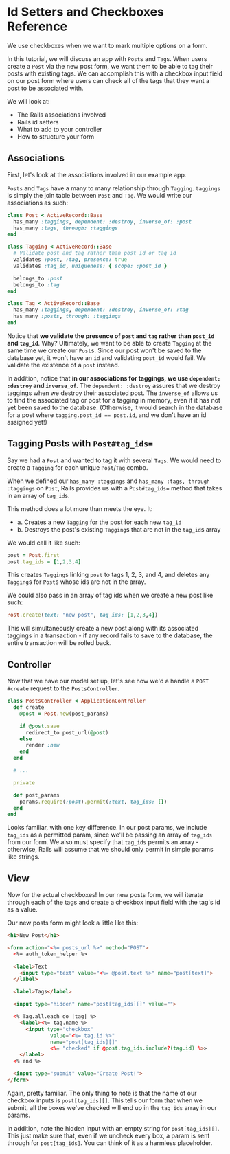 # Id Setters and Checkboxes Reference

We use checkboxes when we want to mark multiple options on a form.

In this tutorial, we will discuss an app with `Post`s and `Tag`s. When users create a `Post` via the new post form, we want them to be able to tag their posts with existing tags. We can accomplish this with a checkbox input field on our post form where users can check all of the tags that they want a post to be associated with.

We will look at:
* The Rails associations involved
* Rails id setters
* What to add to your controller
* How to structure your form

## Associations

First, let's look at the associations involved in our example app.

`Posts` and `Tags` have a many to many relationship through `Tagging`. `taggings` is simply the join table between `Post` and `Tag`. We would write our associations as such:

```ruby
class Post < ActiveRecord::Base
  has_many :taggings, dependent: :destroy, inverse_of: :post
  has_many :tags, through: :taggings
end

class Tagging < ActiveRecord::Base
  # Validate post and tag rather than post_id or tag_id
  validates :post, :tag, presence: true
  validates :tag_id, uniqueness: { scope: :post_id }

  belongs_to :post
  belongs_to :tag
end

class Tag < ActiveRecord::Base
  has_many :taggings, dependent: :destroy, inverse_of: :tag
  has_many :posts, through: :taggings
end
```

Notice that **we validate the presence of `post` and `tag` rather than `post_id` and `tag_id`**. Why? Ultimately, we want to be able to create `Tagging` at the same time we create our `Post`s. Since our post won't be saved to the database yet, it won't have an `id` and validating `post_id` would fail. We validate the existence of a `post` instead.

In addition, notice that **in our associations for taggings, we use `dependent: :destroy` and `inverse_of`**. The `dependent: :destroy` assures that we destroy taggings when we destroy their associated post. The `inverse_of` allows us to find the associated tag or post for a tagging in memory, even if it has not yet been saved to the database. (Otherwise, it would search in the database for a post where `tagging.post_id == post.id`, and we don't have an id assigned yet!)

## Tagging Posts with `Post#tag_ids=`

Say we had a `Post` and wanted to tag it with several `Tags`. We would need to create a `Tagging` for each unique `Post`/`Tag` combo.

When we defined our `has_many :taggings` and `has_many :tags, through :taggings` on `Post`, Rails provides us with a `Post#tag_ids=` method that takes in an array of `tag_id`s.

This method does a lot more than meets the eye. It:
  * a. Creates a new `Tagging` for the post for each new `tag_id`
  * b. Destroys the post's existing `Tagging`s that are not in the `tag_id`s array

We would call it like such:

```ruby
post = Post.first
post.tag_ids = [1,2,3,4]
```

This creates `Tagging`s linking `post` to tags 1, 2, 3, and 4, and deletes any `Tagging`s for `Post`s whose ids are not in the array.

We could also pass in an array of tag ids when we create a new post like such:

```ruby
Post.create(text: "new post", tag_ids: [1,2,3,4])
```

This will simultaneously create a new post along with its associated taggings in a transaction - if any record fails to save to the database, the entire transaction will be rolled back.

## Controller

Now that we have our model set up, let's see how we'd a handle a `POST #create` request to the `PostsController`.

```ruby
class PostsController < ApplicationController
  def create
    @post = Post.new(post_params)

    if @post.save
      redirect_to post_url(@post)
    else
      render :new
    end
  end

  # ...

  private

  def post_params
    params.require(:post).permit(:text, tag_ids: [])
  end
end
```

Looks familiar, with one key difference. In our post params, we include `tag_ids` as a permitted param, since we'll be passing an array of `tag_ids` from our form. We also must specify that `tag_ids` permits an array - otherwise, Rails will assume that we should only permit in simple params like strings.

## View

Now for the actual checkboxes! In our new posts form, we will iterate through each of the tags and create a checkbox input field with the tag's id as a value.

Our new posts form might look a little like this:

```html
<h1>New Post</h1>

<form action="<%= posts_url %>" method="POST">
  <%= auth_token_helper %>

  <label>Text
    <input type="text" value="<%= @post.text %>" name="post[text]">
  </label>

  <label>Tags</label>

  <input type="hidden" name="post[tag_ids][]" value="">

  <% Tag.all.each do |tag| %>
    <label><%= tag.name %>
      <input type="checkbox"
              value="<%= tag.id %>"
              name="post[tag_ids][]"
              <%= "checked" if @post.tag_ids.include?(tag.id) %>>
    </label>
  <% end %>

  <input type="submit" value="Create Post!">
</form>
```

Again, pretty familiar. The only thing to note is that the name of our checkbox inputs is `post[tag_ids][]`. This tells our form that when we submit, all the boxes we've checked will end up in the `tag_ids` array in our params.

In addition, note the hidden input with an empty string for `post[tag_ids][]`. This just make sure that, even if we uncheck every box, a param is sent through for `post[tag_ids]`. You can think of it as a harmless placeholder.
